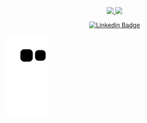 <div align="center">
    <a href="https://github.com/mdivs">
    <img height="180em" src="https://github-readme-stats.vercel.app/api?username=mdivs&show_icons=true&theme=midnight-purple&include_all_commits=true&count_private=true"/>
    <img height="180em" src="https://github-readme-stats.vercel.app/api/top-langs/?username=mdivs&layout=compact&langs_count=10&theme=midnight-purple"/>
</div>

<p align="center">
    <a href="https://www.linkedin.com/in/mdivs/" target="blank">
    <img alt="Linkedin Badge" src="https://img.shields.io/badge/-Maicon%20Santos-563D7C?style=flat-square&logo=Linkedin&logoColor=white&link=https://www.linkedin.com/in/mdivs/"/>
    </a>
</p>

<!--
**MDIVS/MDIVS** is a ✨ _special_ ✨ repository because its `README.md` (this file) appears on your GitHub profile.

Here are some ideas to get you started:

- 🔭 I’m currently working on ...
- 🌱 I’m currently learning ...
- 👯 I’m looking to collaborate on ...
- 🤔 I’m looking for help with ...
- 💬 Ask me about ...
- 📫 How to reach me: ...
- 😄 Pronouns: ...
- ⚡ Fun fact: ...
-->

![Snake animation](https://github.com/mdivs/mdivs/blob/output/github-contribution-grid-snake.svg)